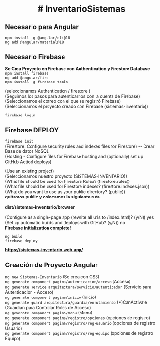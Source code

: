 <h1 align="center"> # InventarioSistemas </h1>

## Necesario para Angular
`npm install -g @angular/cli@18`<br>
`ng add @angular/material@18`<br>


## Necesario Firebase
<b>Se Crea Proyecto en Firebase con Authentication y Firestore Database</b><br>
`npm install firebase`<br>
`ng add @angular/fire`<br>
`npm install -g firebase-tools`<br>

(seleccionamos Authentication / firestore )<br>
(Seguimos los pasos para autenticarnos con la cuenta de Firebase)<br>
(Seleccionamos el correo con el que se registró Firebase)<br>
(Seleccionamos el proyecto creado con Firebase (sistemas-inventario))<br>

`firebase login`<br>

## Firebase DEPLOY
`firebase init` <br>
(Firestore: Configure security rules and indexes files for Firestore)  -- Crear Base de datos NoSQL<br>
(Hosting - Configure files for Firebase hosting and (optionally) set up GitHub Actiod deploys)<br>

(Use an existing project)<br>
(Seleccionamos nuestro proyecto (SISTEMAS-INVENTARIO))<br>
(What file should be used for Firestore Rules? (firestore.rules))<br>
(What file should be used for Firestore indexes? (firestore.indexes.json))<br>
(What do you want to use as your public directory? (public)) <br>
<b> quitamos public y colocamos la siguiente ruta</b><br><br>
<b>dist/sistemas-inventario/browser</b><br><br>
(Configure as a single-page app (rewrite all urls to /index.html)? (y/N)) yes<br>
(Set up automatic builds and deploys with GitHub? (y/N)) no<br>
<b>Firebase initialization complete!</b>

`ng build` <br>
`firebase deploy`<br>

<b>https://sistemas-inventario.web.app/ </b>

## Creación de Proyecto Angular
`ng new Sistemas-Inventario` (Se crea con CSS)<br>
`ng generate component pagina/autenticacion/acceso` (Acceso)<br>
`ng generate service arquitectura/servicio/autenticador` (Servicio para Autenticacion - Acceso)<br>
`ng generate component pagina/inicio` (Inicio)<br>
`ng generate guard arquitectura/guardia/enrutamiento` (*)CanActivate (Guardian para Controlar Roles de Acceso)<br>
`ng generate component pagina/menu` (Menu)<br>
`ng generate component pagina/registro/opciones` (opciones de registro)<br>
`ng generate component pagina/registro/reg-usuario` (opciones de registro Usuario)<br>
`ng generate component pagina/registro/reg-equipo` (opciones de registro Equipo)<br>
